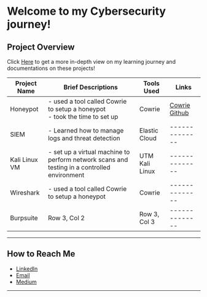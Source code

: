 # Welcome to my Cybersecurity journey! 


## Project Overview
Click [Here](https://torch-glitter-ad2.notion.site/Cybersecurity-Projects-157c93d8516f43329b7263d16cab6b92?pvs=4) to get a more in-depth view on my learning journey and documentations on these projects!

| **Project Name** | **Brief Descriptions** | **Tools Used** | **Links** |
|--------------|--------------|--------------|--------------|
| Honeypot | - used a tool called Cowrie to setup a honeypot <br> - took the time to set up| Cowrie |[Cowrie Github](https://cowrie.readthedocs.io/en/latest/index.html)|
| SIEM | - Learned how to manage logs and threat detection | Elastic Cloud |--------------|
| Kali Linux VM | - set up a virtual machine to perform network scans and testing in a controlled environment | UTM <br> Kali Linux |--------------|
| Wireshark | - used a tool called Cowrie to setup a honeypot| Cowrie |--------------|
| Burpsuite | Row 3, Col 2 | Row 3, Col 3 |--------------|


---

## How to Reach Me
- [LinkedIn](https://www.linkedin.com/in/kingbojan) 
- [Email](kingbojbusiness@gmail.com)
- [Medium](https://medium.com/@buhbykai)

---

